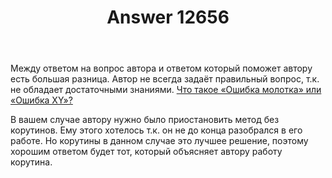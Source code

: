 ﻿---
title: "Answer 12656"
se.owner.user_id: 400096
se.owner.display_name: "Danis"
se.owner.link: "https://ru.meta.stackoverflow.com/users/400096/danis"
se.answer_id: 12656
se.question_id: 12655
se.post_type: answer
se.is_accepted: False
---
<p>Между ответом на вопрос автора и ответом который поможет автору есть большая разница. Автор не всегда задаёт правильный вопрос, т.к. не обладает достаточными знаниями. <a href="https://ru.meta.stackoverflow.com/questions/709/%d0%a7%d1%82%d0%be-%d1%82%d0%b0%d0%ba%d0%be%d0%b5-%d0%9e%d1%88%d0%b8%d0%b1%d0%ba%d0%b0-%d0%bc%d0%be%d0%bb%d0%be%d1%82%d0%ba%d0%b0-%d0%b8%d0%bb%d0%b8-%d0%9e%d1%88%d0%b8%d0%b1%d0%ba%d0%b0-xy?r=SearchResults">Что такое «Ошибка молотка» или «Ошибка XY»?</a></p>
<p>В вашем случае автору нужно было приостановить метод без корутинов. Ему этого хотелось т.к. он не до конца разобрался в его работе. Но корутины в данном случае это лучшее решение, поэтому хорошим ответом будет тот, который объясняет автору работу корутина.</p>
